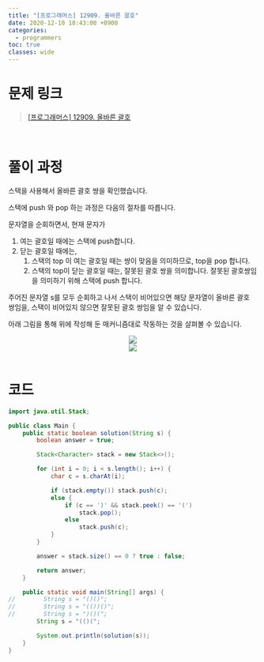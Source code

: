 ```yaml
---
title: "[프로그래머스] 12909. 올바른 괄호"
date: 2020-12-10 18:43:00 +0900
categories:
  - programmers
toc: true
classes: wide
---
```


# 문제 링크

> [[프로그래머스] 12909. 올바른 괄호](https://programmers.co.kr/learn/courses/30/lessons/12909)

<br>

# 풀이 과정

스택을 사용해서 올바른 괄호 쌍을 확인했습니다.

스택에 push 와 pop 하는 과정은 다음의 절차를 따릅니다.

문자열을 순회하면서, 현재 문자가

1. 여는 괄호일 때에는 스택에 push합니다.
2. 닫는 괄호일 때에는,
   1. 스택의 top 이 여는 괄호일 때는 쌍이 맞음을 의미하므로, top을 pop 합니다.
   2. 스택의 top이 닫는 괄호일 때는, 잘못된 괄호 쌍을 의미합니다. 잘못된 괄호쌍임을 의미하기 위해 스택에 push 합니다.

주어진 문자열 s를 모두 순회하고 나서 스택이 비어있으면 해당 문자열이 올바른 괄호 쌍임을, 스택이 비어있지 않으면 잘못된 괄호 쌍임을 알 수 있습니다.

아래 그림을 통해 위에 작성해 둔 매커니즘대로 작동하는 것을 살펴볼 수 있습니다.

<center><img src="http://dl.dropbox.com/s/4f153c4te8z680o/%ED%94%84%EB%A1%9C%EA%B7%B8%EB%9E%98%EB%A8%B8%EC%8A%A4-12909_%EC%98%AC%EB%B0%94%EB%A5%B8%20%EA%B4%84%ED%98%B8-1.png"></center>

<center><img src="http://dl.dropbox.com/s/v01uwci3186m135/%ED%94%84%EB%A1%9C%EA%B7%B8%EB%9E%98%EB%A8%B8%EC%8A%A4-12909_%EC%98%AC%EB%B0%94%EB%A5%B8%20%EA%B4%84%ED%98%B8-2.png"></center>

<br>

# 코드

```java
import java.util.Stack;

public class Main {
    public static boolean solution(String s) {
        boolean answer = true;

        Stack<Character> stack = new Stack<>();

        for (int i = 0; i < s.length(); i++) {
            char c = s.charAt(i);

            if (stack.empty()) stack.push(c);
            else {
                if (c == ')' && stack.peek() == '(')
                    stack.pop();
                else
                    stack.push(c);
            }
        }

        answer = stack.size() == 0 ? true : false;

        return answer;
    }

    public static void main(String[] args) {
//        String s = "()()";
//        String s = "(())()";
//        String s = ")()(";
        String s = "(()(";

        System.out.println(solution(s));
    }
}
```
